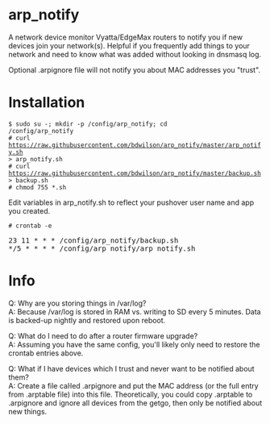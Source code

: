 # arp_notify
A network device monitor Vyatta/EdgeMax routers to notify you if new devices
join your network(s). Helpful if you frequently add things to your network and
need to know what was added without looking in dnsmasq log. 

Optional .arpignore file will not notify you about MAC addresses you "trust". 

# Installation
<code>$ sudo su -; mkdir -p /config/arp_notify; cd /config/arp_notify</code><br>
<code># curl https://raw.githubusercontent.com/bdwilson/arp_notify/master/arp_notify.sh > arp_notify.sh</code><br>
<code># curl https://raw.githubusercontent.com/bdwilson/arp_notify/master/backup.sh > backup.sh</code><br>
<code># chmod 755 \*.sh</code><br>

Edit variables in arp_notify.sh to reflect your pushover user name and app you
created. 

<code># crontab -e</code><br>
<pre>
23 11 * * * /config/arp_notify/backup.sh
*/5 * * * * /config/arp_notify/arp_notify.sh
</pre>

# Info
Q: Why are you storing things in /var/log?<br>
A: Because /var/log is stored in RAM vs. writing to SD every 5 minutes. Data is backed-up nightly and restored upon reboot.<br>

Q: What do I need to do after a router firmware upgrade?<br>
A: Assuming you have the same config, you'll likely only need to restore the crontab entries above.

Q: What if I have devices which I trust and never want to be notified about them?<br>
A: Create a file caŀled .arpignore and put the MAC address (or the full entry
from .arptable file) into this file. Theoretically, you could copy .arptable to
.arpignore and ignore all devices from the getgo, then only be notified about
new things.
